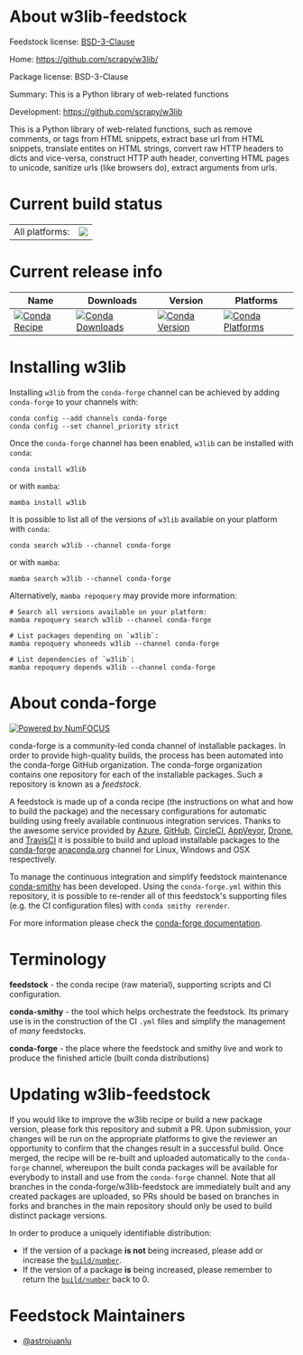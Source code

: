 About w3lib-feedstock
=====================

Feedstock license: [BSD-3-Clause](https://github.com/conda-forge/w3lib-feedstock/blob/main/LICENSE.txt)

Home: https://github.com/scrapy/w3lib/

Package license: BSD-3-Clause

Summary: This is a Python library of web-related functions

Development: https://github.com/scrapy/w3lib

This is a Python library of web-related functions, such as
remove comments, or tags from HTML snippets,
extract base url from HTML snippets,
translate entites on HTML strings,
convert raw HTTP headers to dicts and vice-versa,
construct HTTP auth header,
converting HTML pages to unicode,
sanitize urls (like browsers do),
extract arguments from urls.


Current build status
====================


<table><tr><td>All platforms:</td>
    <td>
      <a href="https://dev.azure.com/conda-forge/feedstock-builds/_build/latest?definitionId=9005&branchName=main">
        <img src="https://dev.azure.com/conda-forge/feedstock-builds/_apis/build/status/w3lib-feedstock?branchName=main">
      </a>
    </td>
  </tr>
</table>

Current release info
====================

| Name | Downloads | Version | Platforms |
| --- | --- | --- | --- |
| [![Conda Recipe](https://img.shields.io/badge/recipe-w3lib-green.svg)](https://anaconda.org/conda-forge/w3lib) | [![Conda Downloads](https://img.shields.io/conda/dn/conda-forge/w3lib.svg)](https://anaconda.org/conda-forge/w3lib) | [![Conda Version](https://img.shields.io/conda/vn/conda-forge/w3lib.svg)](https://anaconda.org/conda-forge/w3lib) | [![Conda Platforms](https://img.shields.io/conda/pn/conda-forge/w3lib.svg)](https://anaconda.org/conda-forge/w3lib) |

Installing w3lib
================

Installing `w3lib` from the `conda-forge` channel can be achieved by adding `conda-forge` to your channels with:

```
conda config --add channels conda-forge
conda config --set channel_priority strict
```

Once the `conda-forge` channel has been enabled, `w3lib` can be installed with `conda`:

```
conda install w3lib
```

or with `mamba`:

```
mamba install w3lib
```

It is possible to list all of the versions of `w3lib` available on your platform with `conda`:

```
conda search w3lib --channel conda-forge
```

or with `mamba`:

```
mamba search w3lib --channel conda-forge
```

Alternatively, `mamba repoquery` may provide more information:

```
# Search all versions available on your platform:
mamba repoquery search w3lib --channel conda-forge

# List packages depending on `w3lib`:
mamba repoquery whoneeds w3lib --channel conda-forge

# List dependencies of `w3lib`:
mamba repoquery depends w3lib --channel conda-forge
```


About conda-forge
=================

[![Powered by
NumFOCUS](https://img.shields.io/badge/powered%20by-NumFOCUS-orange.svg?style=flat&colorA=E1523D&colorB=007D8A)](https://numfocus.org)

conda-forge is a community-led conda channel of installable packages.
In order to provide high-quality builds, the process has been automated into the
conda-forge GitHub organization. The conda-forge organization contains one repository
for each of the installable packages. Such a repository is known as a *feedstock*.

A feedstock is made up of a conda recipe (the instructions on what and how to build
the package) and the necessary configurations for automatic building using freely
available continuous integration services. Thanks to the awesome service provided by
[Azure](https://azure.microsoft.com/en-us/services/devops/), [GitHub](https://github.com/),
[CircleCI](https://circleci.com/), [AppVeyor](https://www.appveyor.com/),
[Drone](https://cloud.drone.io/welcome), and [TravisCI](https://travis-ci.com/)
it is possible to build and upload installable packages to the
[conda-forge](https://anaconda.org/conda-forge) [anaconda.org](https://anaconda.org/)
channel for Linux, Windows and OSX respectively.

To manage the continuous integration and simplify feedstock maintenance
[conda-smithy](https://github.com/conda-forge/conda-smithy) has been developed.
Using the ``conda-forge.yml`` within this repository, it is possible to re-render all of
this feedstock's supporting files (e.g. the CI configuration files) with ``conda smithy rerender``.

For more information please check the [conda-forge documentation](https://conda-forge.org/docs/).

Terminology
===========

**feedstock** - the conda recipe (raw material), supporting scripts and CI configuration.

**conda-smithy** - the tool which helps orchestrate the feedstock.
                   Its primary use is in the construction of the CI ``.yml`` files
                   and simplify the management of *many* feedstocks.

**conda-forge** - the place where the feedstock and smithy live and work to
                  produce the finished article (built conda distributions)


Updating w3lib-feedstock
========================

If you would like to improve the w3lib recipe or build a new
package version, please fork this repository and submit a PR. Upon submission,
your changes will be run on the appropriate platforms to give the reviewer an
opportunity to confirm that the changes result in a successful build. Once
merged, the recipe will be re-built and uploaded automatically to the
`conda-forge` channel, whereupon the built conda packages will be available for
everybody to install and use from the `conda-forge` channel.
Note that all branches in the conda-forge/w3lib-feedstock are
immediately built and any created packages are uploaded, so PRs should be based
on branches in forks and branches in the main repository should only be used to
build distinct package versions.

In order to produce a uniquely identifiable distribution:
 * If the version of a package **is not** being increased, please add or increase
   the [``build/number``](https://docs.conda.io/projects/conda-build/en/latest/resources/define-metadata.html#build-number-and-string).
 * If the version of a package **is** being increased, please remember to return
   the [``build/number``](https://docs.conda.io/projects/conda-build/en/latest/resources/define-metadata.html#build-number-and-string)
   back to 0.

Feedstock Maintainers
=====================

* [@astrojuanlu](https://github.com/astrojuanlu/)

